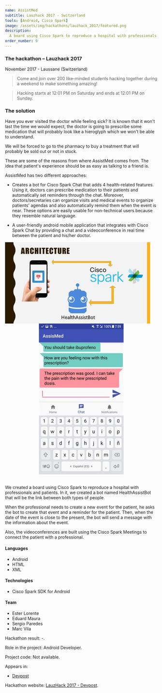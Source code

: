 ```yaml
---
name: AssistMed
subtitle: Lauzhack 2017 - Switzerland
tools: [Android, Cisco Spark]
image: /assets/img/hackathons/lauzhack_2017/featured.png
description:
  A board using Cisco Spark to reproduce a hospital with professionals and patients.
order_number: 9
---
```


### The hackathon – Lauzhack 2017

November 2017 - Laussane (Switzerland)

> Come and join over 200 like-minded students hacking together during a weekend to make something
> amazing!

> Hacking starts at 12:01 PM on Saturday and ends at 12:01 PM on Sunday.

### The solution

Have you ever visited the doctor while feeling sick? It is known that it won't last the time we
would expect, the doctor is going to prescribe some medication that will probably look like a
hieroglyph which we won't be able to understand.

We will be forced to go to the pharmacy to buy a treatment that will probably be sold out or not in
stock.

These are some of the reasons from where AssistMed comes from. The idea that patient's experience
should be as easy as talking to a friend is.

AssistMed has two different approaches:

- Creates a bot for Cisco Spark Chat that adds 4 health-related features. Using it, doctors can
  prescribe medication to their patients and automatically set reminders through the chat. Moreover,
  doctors/secretaries can organize visits and medical events to organize patients' agendas and also
  automatically remind them when the event is near. These options are easily usable for
  non-technical users because they resemble natural language.

- A user-friendly android mobile application that integrates with Cisco Spark Chat by providing a
  chat and a videoconference in real time between the patient and his/her doctor.

<div style="text-align: center;">
<img style="margin: 0 !important; float: left" src="/assets/img/hackathons/lauzhack_2017/screen1.jpg" width="480"/>
<img style="margin: 0 !important; display: inline" src="/assets/img/hackathons/lauzhack_2017/screen2.jpg" width="280"/>
</div>
<br>

We created a board using Cisco Spark to reproduce a hospital with professionals and patients. In it,
we created a bot named HealthAssistBot that will be the link between both types of people.

When the professional needs to create a new event for the patient, he asks the bot to create that
event and a reminder for the patient. Then, when the date of the event is close to the present, the
bot will send a message with the information about the event.

Also, the videoconferences are built using the Cisco Spark Meetings to connect the patient with a
professional.

#### Languages

- Android
- HTML
- XML

#### Technologies

- Cisco Spark SDK for Android

#### Team

- Ester Lorente
- Eduard Maura
- Sergio Paredes
- Marc Vila

Hackathon result: -.

Role in the project: Android Developer.

Project code: Not available.

Appears in:

- [Devpost](https://devpost.com/software/assistmed)

Hackathon website: [LauzHack 2017 - Devpost](https://lauzhack2017.devpost.com/).
